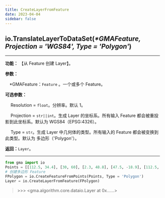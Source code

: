 ```yaml
---
title: CreateLayerFromFeature
date: 2023-04-04
sidebar: false
---
```


## io.**TranslateLayerToDataSet**(*\*GMAFeature, Projection = 'WGS84', Type = 'Polygon'*)<Badge text="1.1.5 +"/> 

---

**功能：** 【从 Feature 创建 Layer】。

**参数：**

&emsp;*GMAFeature：`Feature` 。一个或多个 Feature。

**可选参数：**

&emsp; Resolution = `float`。分辨率。默认 1。

&emsp; Projection = `str||int`。生成 Layer 的坐标系。所有输入 Feature 都会被重投影到此坐标系。默认为 WGS84（EPSG:4326）。

&emsp; Type = `str`。生成 Layer 中几何体的类型。所有输入的 Feature 都会被变换到此类型。默认为 多边形（'Polygon'）。

**返回：**`Layer`。

---

```python
from gma import io
Points = [[112.5, 34.4], [30, 60], [2.3, 48.8], [47.5, -18.9], [112.5, 34.4]]
# 创建多边形 Feature
FPolygon = io.CreateFeatureFromPoints(Points, Type = 'Polygon')
Layer = io.CreateLayerFromFeature(FPolygon)
```
> \>>> <gma.algorithm.core.dataio.Layer at 0x......>